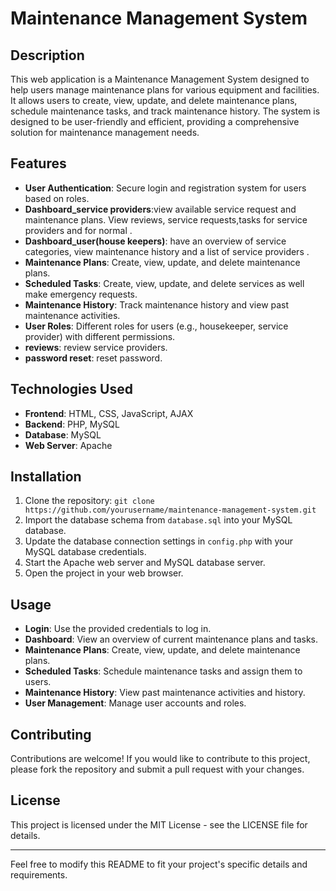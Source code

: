 
# Maintenance Management System

## Description

This web application is a Maintenance Management System designed to help users manage maintenance plans for various equipment and facilities. It allows users to create, view, update, and delete maintenance plans, schedule maintenance tasks, and track maintenance history. The system is designed to be user-friendly and efficient, providing a comprehensive solution for maintenance management needs.

## Features

- **User Authentication**: Secure login and registration system for users based on roles.
- **Dashboard_service providers**:view available service request and maintenance plans. View reviews, service requests,tasks for service providers and for normal  .
- **Dashboard_user(house keepers)**: have an overview of service categories, view maintenance history and a list of service providers  .
- **Maintenance Plans**: Create, view, update, and delete maintenance plans.
- **Scheduled Tasks**: Create, view, update, and delete services as well make emergency requests.
- **Maintenance History**: Track maintenance history and view past maintenance activities.
- **User Roles**: Different roles for users (e.g., housekeeper, service provider) with different permissions.
- **reviews**: review service providers.
- **password reset**: reset password.

## Technologies Used

- **Frontend**: HTML, CSS, JavaScript, AJAX
- **Backend**: PHP, MySQL
- **Database**: MySQL
- **Web Server**: Apache

## Installation

1. Clone the repository: `git clone https://github.com/yourusername/maintenance-management-system.git`
2. Import the database schema from `database.sql` into your MySQL database.
3. Update the database connection settings in `config.php` with your MySQL database credentials.
4. Start the Apache web server and MySQL database server.
5. Open the project in your web browser.

## Usage

- **Login**: Use the provided credentials to log in.
- **Dashboard**: View an overview of current maintenance plans and tasks.
- **Maintenance Plans**: Create, view, update, and delete maintenance plans.
- **Scheduled Tasks**: Schedule maintenance tasks and assign them to users.
- **Maintenance History**: View past maintenance activities and history.
- **User Management**: Manage user accounts and roles.

## Contributing

Contributions are welcome! If you would like to contribute to this project, please fork the repository and submit a pull request with your changes.

## License

This project is licensed under the MIT License - see the LICENSE file for details.

---

Feel free to modify this README to fit your project's specific details and requirements.
